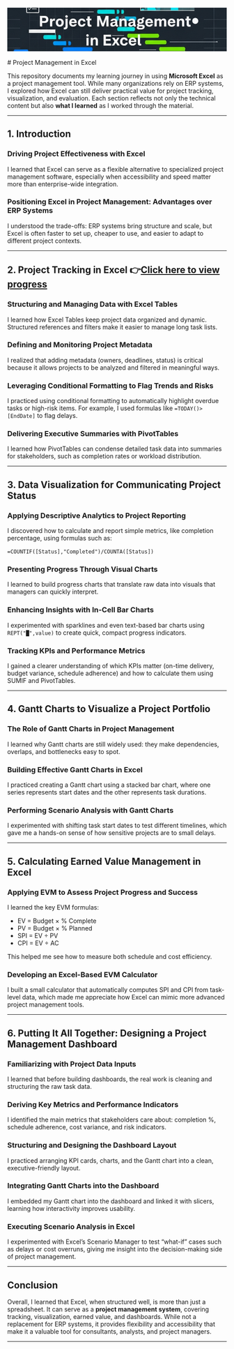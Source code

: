 <p align="center">
  <img src="media/banner.png" alt="Banner">
</p>
# Project Management in Excel

This repository documents my learning journey in using **Microsoft Excel** as a project management tool. While many organizations rely on ERP systems, I explored how Excel can still deliver practical value for project tracking, visualization, and evaluation. Each section reflects not only the technical content but also **what I learned** as I worked through the material.

---

## 1. Introduction

### Driving Project Effectiveness with Excel

I learned that Excel can serve as a flexible alternative to specialized project management software, especially when accessibility and speed matter more than enterprise-wide integration.

### Positioning Excel in Project Management: Advantages over ERP Systems

I understood the trade-offs: ERP systems bring structure and scale, but Excel is often faster to set up, cheaper to use, and easier to adapt to different project contexts.

---

## 2. Project Tracking in Excel 👉[**Click here to view progress**](./02_Project_Tracking_in_Excel.md)  

### Structuring and Managing Data with Excel Tables

I learned how Excel Tables keep project data organized and dynamic. Structured references and filters make it easier to manage long task lists.

### Defining and Monitoring Project Metadata

I realized that adding metadata (owners, deadlines, status) is critical because it allows projects to be analyzed and filtered in meaningful ways.

### Leveraging Conditional Formatting to Flag Trends and Risks

I practiced using conditional formatting to automatically highlight overdue tasks or high-risk items. For example, I used formulas like `=TODAY()>[EndDate]` to flag delays.

### Delivering Executive Summaries with PivotTables

I learned how PivotTables can condense detailed task data into summaries for stakeholders, such as completion rates or workload distribution.

---

## 3. Data Visualization for Communicating Project Status

### Applying Descriptive Analytics to Project Reporting

I discovered how to calculate and report simple metrics, like completion percentage, using formulas such as:

```excel
=COUNTIF([Status],"Completed")/COUNTA([Status])
```

### Presenting Progress Through Visual Charts

I learned to build progress charts that translate raw data into visuals that managers can quickly interpret.

### Enhancing Insights with In-Cell Bar Charts

I experimented with sparklines and even text-based bar charts using `REPT("█",value)` to create quick, compact progress indicators.

### Tracking KPIs and Performance Metrics

I gained a clearer understanding of which KPIs matter (on-time delivery, budget variance, schedule adherence) and how to calculate them using SUMIF and PivotTables.

---

## 4. Gantt Charts to Visualize a Project Portfolio

### The Role of Gantt Charts in Project Management

I learned why Gantt charts are still widely used: they make dependencies, overlaps, and bottlenecks easy to spot.

### Building Effective Gantt Charts in Excel

I practiced creating a Gantt chart using a stacked bar chart, where one series represents start dates and the other represents task durations.

### Performing Scenario Analysis with Gantt Charts

I experimented with shifting task start dates to test different timelines, which gave me a hands-on sense of how sensitive projects are to small delays.

---

## 5. Calculating Earned Value Management in Excel

### Applying EVM to Assess Project Progress and Success

I learned the key EVM formulas:

* EV = Budget × % Complete
* PV = Budget × % Planned
* SPI = EV ÷ PV
* CPI = EV ÷ AC

This helped me see how to measure both schedule and cost efficiency.

### Developing an Excel-Based EVM Calculator

I built a small calculator that automatically computes SPI and CPI from task-level data, which made me appreciate how Excel can mimic more advanced project management tools.

---

## 6. Putting It All Together: Designing a Project Management Dashboard

### Familiarizing with Project Data Inputs

I learned that before building dashboards, the real work is cleaning and structuring the raw task data.

### Deriving Key Metrics and Performance Indicators

I identified the main metrics that stakeholders care about: completion %, schedule adherence, cost variance, and risk indicators.

### Structuring and Designing the Dashboard Layout

I practiced arranging KPI cards, charts, and the Gantt chart into a clean, executive-friendly layout.

### Integrating Gantt Charts into the Dashboard

I embedded my Gantt chart into the dashboard and linked it with slicers, learning how interactivity improves usability.

### Executing Scenario Analysis in Excel

I experimented with Excel’s Scenario Manager to test “what-if” cases such as delays or cost overruns, giving me insight into the decision-making side of project management.

---

## Conclusion

Overall, I learned that Excel, when structured well, is more than just a spreadsheet. It can serve as a **project management system**, covering tracking, visualization, earned value, and dashboards. While not a replacement for ERP systems, it provides flexibility and accessibility that make it a valuable tool for consultants, analysts, and project managers.

---
